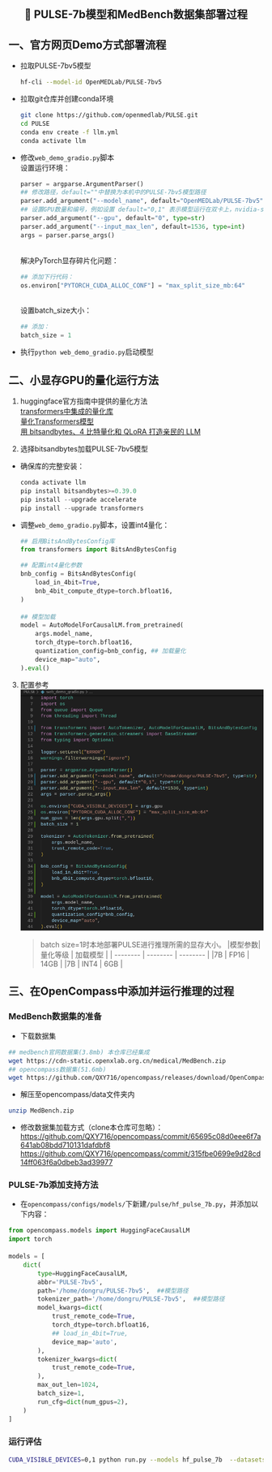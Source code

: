 ## <p align="center">📣 PULSE-7b模型和MedBench数据集部署过程</p>

## 一、官方网页Demo方式部署流程
- 拉取PULSE-7bv5模型
    ```bash
    hf-cli --model-id OpenMEDLab/PULSE-7bv5
    ```
- 拉取git仓库并创建conda环境
    ```bash
    git clone https://github.com/openmedlab/PULSE.git
    cd PULSE
    conda env create -f llm.yml
    conda activate llm
    ```
- 修改`web_demo_gradio.py`脚本
    <br>设置运行环境：
    ```python
    parser = argparse.ArgumentParser()
    ## 修改路径，default=""中替换为本机中的PULSE-7bv5模型路径
    parser.add_argument("--model_name", default="OpenMEDLab/PULSE-7bv5", type=str)  
    ## 设置GPU数量和编号，例如设置 default="0,1" 表示模型运行在双卡上，nvidia-smi命令查看显卡编号
    parser.add_argument("--gpu", default="0", type=str)
    parser.add_argument("--input_max_len", default=1536, type=int)
    args = parser.parse_args()
    ```
    <br>解决PyTorch显存碎片化问题：
    ```python
    ## 添加下行代码：
    os.environ["PYTORCH_CUDA_ALLOC_CONF"] = "max_split_size_mb:64"
    ```
    <br>设置batch_size大小：
    ```python
    ## 添加：
    batch_size = 1
    ```
- 执行`python web_demo_gradio.py`启动模型

## 二、小显存GPU的量化运行方法
1. huggingface官方指南中提供的量化方法
<br>[transformers中集成的量化库](https://huggingface.co/docs/transformers/quantization)
<br>[量化Transformers模型](https://huggingface.co/docs/transformers/main/zh/main_classes/quantization)
<br>[用 bitsandbytes、4 比特量化和 QLoRA 打造亲民的 LLM](https://huggingface.co/blog/zh/4bit-transformers-bitsandbytes)

2. 选择bitsandbytes加载PULSE-7bv5模型
- 确保库的完整安装：
    ```python
    conda activate llm
    pip install bitsandbytes>=0.39.0
    pip install --upgrade accelerate
    pip install --upgrade transformers
    ```
- 调整`web_demo_gradio.py`脚本，设置int4量化：
    ```python
    ## 启用BitsAndBytesConfig库
    from transformers import BitsAndBytesConfig
    ```
    ```python
    ## 配置int4量化参数
    bnb_config = BitsAndBytesConfig(
        load_in_4bit=True,
        bnb_4bit_compute_dtype=torch.bfloat16,
    )

    ## 模型加载
    model = AutoModelForCausalLM.from_pretrained(
        args.model_name, 
        torch_dtype=torch.bfloat16,
        quantization_config=bnb_config, ## 加载量化
        device_map="auto",
    ).eval()
    ```

3. 配置参考
    <br>![配置参考](web_demo.png)
    
    >batch size=1时本地部署PULSE进行推理所需的显存大小。
    >|模型参数| 量化等级 | 加载模型 |
    >| -------- | -------- | -------- |
    >|7B        | FP16     | 14GB     |
    >|7B        | INT4     | 6GB      |

## 三、在OpenCompass中添加并运行推理的过程
### MedBench数据集的准备
- 下载数据集
```bash
## medbench官网数据集(3.8mb) 本仓库已经集成
wget https://cdn-static.openxlab.org.cn/medical/MedBench.zip
## opencompass数据集(51.6mb)
wget https://github.com/QXY716/opencompass/releases/download/OpenCompassData/Medbench.zip
```
- 解压至opencompass/data文件夹内
```bash
unzip MedBench.zip
```
- 修改数据集加载方式（clone本仓库可忽略）：
<br>https://github.com/QXY716/opencompass/commit/65695c08d0eee6f7a641ab08bdd710131dafdbf8
<br>https://github.com/QXY716/opencompass/commit/315fbe0699e9d28cd14ff063f6a0dbeb3ad39977


### PULSE-7b添加支持方法
- 在`opencompass/configs/models/`下新建`/pulse/hf_pulse_7b.py`，并添加以下内容：
```python
from opencompass.models import HuggingFaceCausalLM
import torch

models = [
    dict(
        type=HuggingFaceCausalLM,
        abbr='PULSE-7bv5',
        path='/home/dongru/PULSE-7bv5',  ##模型路径
        tokenizer_path='/home/dongru/PULSE-7bv5',  ##模型路径
        model_kwargs=dict(
            trust_remote_code=True,
            torch_dtype=torch.bfloat16,
            ## load_in_4bit=True,
            device_map='auto',
        ),
        tokenizer_kwargs=dict(
            trust_remote_code=True,
        ),
        max_out_len=1024,
        batch_size=1,
        run_cfg=dict(num_gpus=2),
    )
]

```
### 运行评估
```bash
CUDA_VISIBLE_DEVICES=0,1 python run.py --models hf_pulse_7b  --datasets medbench_gen --debug
```

